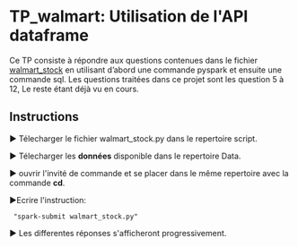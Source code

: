 # TP_walmart: Utilisation de l'API dataframe
Ce TP consiste à répondre aux questions contenues dans le fichier  [walmart_stock](https://docs.google.com/document/d/12DvCjelzdr-Ws_6sQ8DK2yVV5jw5ELAM1anXLllNbp4/edit) en utilisant d’abord une commande pyspark et ensuite une commande sql.
Les questions traitées dans ce projet sont les question 5 à 12, Le reste étant déjà vu en cours. 

## Instructions
:arrow_forward: Télecharger le fichier walmart_stock.py dans le repertoire script.  

:arrow_forward: Télecharger les **données** disponible dans le repertoire Data.

:arrow_forward: ouvrir l'invité de commande et se placer dans le même repertoire avec la commande **cd**.

:arrow_forward:Ecrire l'instruction: 

     "spark-submit walmart_stock.py"

:arrow_forward: Les differentes réponses s'afficheront progressivement.
